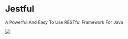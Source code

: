 # Jestful
A Powerful And Easy To Use RESTful Framework For Java

[![](https://jitpack.io/v/core-lib/jestful.svg)](https://jitpack.io/#core-lib/jestful)
